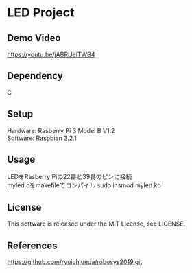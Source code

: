 # LED Project
## Demo Video
https://youtu.be/jABRUeiTWB4
## Dependency 
C
## Setup
Hardware: Rasberry Pi 3 Model B V1.2  
Software: Raspbian 3.2.1
## Usage
LEDをRasberry Piの22番と39番のピンに接続  
myled.cをmakefileでコンパイル 
    sudo insmod myled.ko


## License
This software is released under the MIT License, see LICENSE.
## References
https://github.com/ryuichiueda/robosys2019.git
